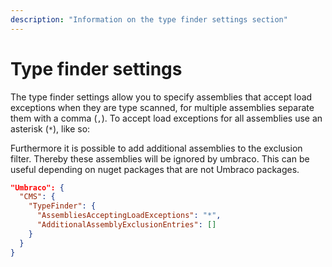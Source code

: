 ```yaml
---
description: "Information on the type finder settings section"
---
```


# Type finder settings

The type finder settings allow you to specify assemblies that accept load exceptions when they are type scanned, for multiple assemblies separate them with a comma (`,`). 
To accept load exceptions for all assemblies use an asterisk (`*`), like so:

Furthermore it is possible to add additional assemblies to the exclusion filter. Thereby these assemblies will be ignored by umbraco. This can be useful depending on nuget packages that are not Umbraco packages.
```json
"Umbraco": {
  "CMS": {
    "TypeFinder": {
      "AssembliesAcceptingLoadExceptions": "*",
      "AdditionalAssemblyExclusionEntries": []
    }
  }
}
```
